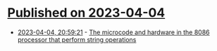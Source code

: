 # [Published on 2023-04-04](index.md)

* [2023-04-04, 20:59:21](https://lobste.rs/s/2ls8pg/microcode_hardware_8086_processor) - [The microcode and hardware in the 8086 processor that perform string operations](http://www.righto.com/2023/04/8086-microcode-string-operations.html)
